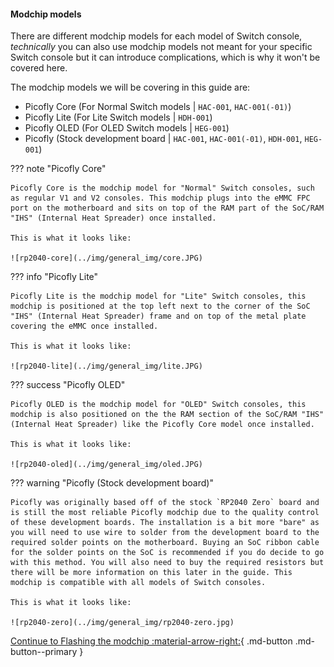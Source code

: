 #### Modchip models

There are different modchip models for each model of Switch console, *technically* you can also use modchip models not meant for your specific Switch console but it can introduce complications, which is why it won't be covered here.

The modchip models we will be covering in this guide are:

- Picofly Core (For Normal Switch models | `HAC-001`, `HAC-001(-01)`)
- Picofly Lite (For Lite Switch models   | `HDH-001`)
- Picofly OLED (For OLED Switch models   | `HEG-001`)
- Picofly (Stock development board       | `HAC-001`, `HAC-001(-01)`, `HDH-001`, `HEG-001`)

??? note "Picofly Core"

    Picofly Core is the modchip model for "Normal" Switch consoles, such as regular V1 and V2 consoles. This modchip plugs into the eMMC FPC port on the motherboard and sits on top of the RAM part of the SoC/RAM "IHS" (Internal Heat Spreader) once installed.

    This is what it looks like:

    ![rp2040-core](../img/general_img/core.JPG)

??? info "Picofly Lite"

    Picofly Lite is the modchip model for "Lite" Switch consoles, this modchip is positioned at the top left next to the corner of the SoC "IHS" (Internal Heat Spreader) frame and on top of the metal plate covering the eMMC once installed.

    This is what it looks like:

    ![rp2040-lite](../img/general_img/lite.JPG)

??? success "Picofly OLED"

    Picofly OLED is the modchip model for "OLED" Switch consoles, this modchip is also positioned on the the RAM section of the SoC/RAM "IHS" (Internal Heat Spreader) like the Picofly Core model once installed.

    This is what it looks like:

    ![rp2040-oled](../img/general_img/oled.JPG)

??? warning "Picofly (Stock development board)"

    Picofly was originally based off of the stock `RP2040 Zero` board and is still the most reliable Picofly modchip due to the quality control of these development boards. The installation is a bit more "bare" as you will need to use wire to solder from the development board to the required solder points on the motherboard. Buying an SoC ribbon cable for the solder points on the SoC is recommended if you do decide to go with this method. You will also need to buy the required resistors but there will be more information on this later in the guide. This modchip is compatible with all models of Switch consoles.

    This is what it looks like:

    ![rp2040-zero](../img/general_img/rp2040-zero.jpg)

[Continue to Flashing the modchip :material-arrow-right:](flashing_modchip.md){ .md-button .md-button--primary }
